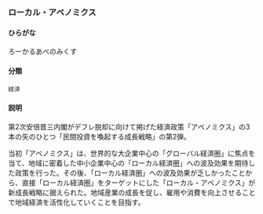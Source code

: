 <div style="display:none;">

## [あ行](securities-terms?id=あ行)
## [か行](securities-terms?id=か行)
## [さ行](securities-terms?id=さ行)
## [た行](securities-terms?id=た行)
## [な行](securities-terms?id=な行)
## [は行](securities-terms?id=は行)
## [ま行](securities-terms?id=ま行)
## [や行](securities-terms?id=や行)
## [ら行](securities-terms?id=ら行)

</div>

### ローカル・アベノミクス

#### ひらがな

ろーかるあべのみくす

#### 分類

`経済`

#### 説明

第2次安倍晋三内閣がデフレ脱却に向けて掲げた経済政策「アベノミクス」の3本の矢のひとつ「民間投資を喚起する成長戦略」の第2弾。
 
当初「アベノミクス」は、世界的な大企業中心の「グローバル経済圏」に焦点を当て、地域に密着した中小企業中心の「ローカル経済圏」への波及効果を期待した政策を行った。その後、「ローカル経済圏」への波及効果が乏しかったことから、直接「ローカル経済圏」をターゲットにした「ローカル・アベノミクス」が新成長戦略に据えられた。地域産業の成長を促し、雇用や消費を向上させることで地域経済を活性化していくことを目指す。

<div style="display:none;">

## [わ行](securities-terms?id=わ行)
## [英数字・記号](securities-terms?id=英数字・記号)

</div>

